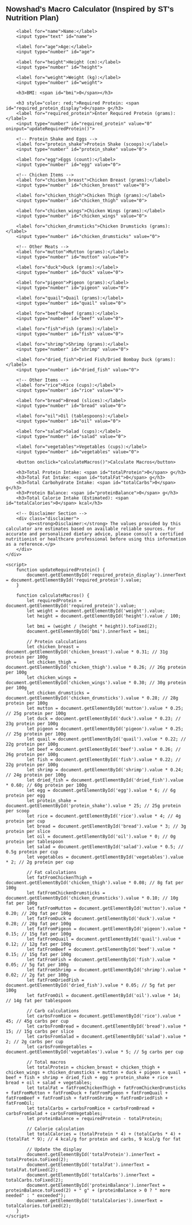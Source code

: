 <!DOCTYPE html>
<html lang="en">
<head>
    <meta charset="UTF-8">
    <meta name="viewport" content="width=device-width, initial-scale=1.0">
    <title>Nowshad's Macro Calculator</title>
    <style>
        body { font-family: Arial, sans-serif; margin: 20px; }
        .container { max-width: 500px; margin: auto; }
        input, button { margin: 10px 0; padding: 10px; width: 100%; }
        .disclaimer { font-size: 12px; color: #666; margin-top: 20px; }
    </style>
</head>
<body>
    <div class="container">
        <h2>Nowshad's Macro Calculator (Inspired by ST's Nutrition Plan)</h2>
        
        <label for="name">Name:</label>
        <input type="text" id="name">
        
        <label for="age">Age:</label>
        <input type="number" id="age">
        
        <label for="height">Height (cm):</label>
        <input type="number" id="height">
        
        <label for="weight">Weight (kg):</label>
        <input type="number" id="weight">
        
        <h3>BMI: <span id="bmi">0</span></h3>
        
        <h3 style="color: red;">Required Protein: <span id="required_protein_display">0</span> g</h3>
        <label for="required_protein">Enter Required Protein (grams):</label>
        <input type="number" id="required_protein" value="0" oninput="updateRequiredProtein()">
        
        <!-- Protein Shake and Eggs -->
        <label for="protein_shake">Protein Shake (scoops):</label>
        <input type="number" id="protein_shake" value="0">
        
        <label for="egg">Eggs (count):</label>
        <input type="number" id="egg" value="0">
        
        <!-- Chicken Items -->
        <label for="chicken_breast">Chicken Breast (grams):</label>
        <input type="number" id="chicken_breast" value="0">
        
        <label for="chicken_thigh">Chicken Thigh (grams):</label>
        <input type="number" id="chicken_thigh" value="0">
        
        <label for="chicken_wings">Chicken Wings (grams):</label>
        <input type="number" id="chicken_wings" value="0">
        
        <label for="chicken_drumsticks">Chicken Drumsticks (grams):</label>
        <input type="number" id="chicken_drumsticks" value="0">
        
        <!-- Other Meats -->
        <label for="mutton">Mutton (grams):</label>
        <input type="number" id="mutton" value="0">
        
        <label for="duck">Duck (grams):</label>
        <input type="number" id="duck" value="0">
        
        <label for="pigeon">Pigeon (grams):</label>
        <input type="number" id="pigeon" value="0">
        
        <label for="quail">Quail (grams):</label>
        <input type="number" id="quail" value="0">
        
        <label for="beef">Beef (grams):</label>
        <input type="number" id="beef" value="0">
        
        <label for="fish">Fish (grams):</label>
        <input type="number" id="fish" value="0">
        
        <label for="shrimp">Shrimp (grams):</label>
        <input type="number" id="shrimp" value="0">
        
        <label for="dried_fish">Dried Fish/Dried Bombay Duck (grams):</label>
        <input type="number" id="dried_fish" value="0">
        
        <!-- Other Items -->
        <label for="rice">Rice (cups):</label>
        <input type="number" id="rice" value="0">
        
        <label for="bread">Bread (slices):</label>
        <input type="number" id="bread" value="0">
        
        <label for="oil">Oil (tablespoons):</label>
        <input type="number" id="oil" value="0">
        
        <label for="salad">Salad (cups):</label>
        <input type="number" id="salad" value="0">
        
        <label for="vegetables">Vegetables (cups):</label>
        <input type="number" id="vegetables" value="0">
        
        <button onclick="calculateMacros()">Calculate Macros</button>
        
        <h3>Total Protein Intake: <span id="totalProtein">0</span> g</h3>
        <h3>Total Fat Intake: <span id="totalFat">0</span> g</h3>
        <h3>Total Carbohydrate Intake: <span id="totalCarbs">0</span> g</h3>
        <h3>Protein Balance: <span id="proteinBalance">0</span> g</h3>
        <h3>Total Calorie Intake (Estimated): <span id="totalCalories">0</span> kcal</h3>

        <!-- Disclaimer Section -->
        <div class="disclaimer">
            <p><strong>Disclaimer:</strong> The values provided by this calculator are estimates based on available reliable sources. For accurate and personalized dietary advice, please consult a certified nutritionist or healthcare professional before using this information as a reference.</p>
        </div>
    </div>

    <script>
        function updateRequiredProtein() {
            document.getElementById('required_protein_display').innerText = document.getElementById('required_protein').value;
        }

        function calculateMacros() {
            let requiredProtein = document.getElementById('required_protein').value;
            let weight = document.getElementById('weight').value;
            let height = document.getElementById('height').value / 100;
            
            let bmi = (weight / (height * height)).toFixed(2);
            document.getElementById('bmi').innerText = bmi;
            
            // Protein calculations
            let chicken_breast = document.getElementById('chicken_breast').value * 0.31; // 31g protein per 100g
            let chicken_thigh = document.getElementById('chicken_thigh').value * 0.26; // 26g protein per 100g
            let chicken_wings = document.getElementById('chicken_wings').value * 0.30; // 30g protein per 100g
            let chicken_drumsticks = document.getElementById('chicken_drumsticks').value * 0.28; // 28g protein per 100g
            let mutton = document.getElementById('mutton').value * 0.25; // 25g protein per 100g
            let duck = document.getElementById('duck').value * 0.23; // 23g protein per 100g
            let pigeon = document.getElementById('pigeon').value * 0.25; // 25g protein per 100g
            let quail = document.getElementById('quail').value * 0.22; // 22g protein per 100g
            let beef = document.getElementById('beef').value * 0.26; // 26g protein per 100g
            let fish = document.getElementById('fish').value * 0.22; // 22g protein per 100g
            let shrimp = document.getElementById('shrimp').value * 0.24; // 24g protein per 100g
            let dried_fish = document.getElementById('dried_fish').value * 0.60; // 60g protein per 100g
            let egg = document.getElementById('egg').value * 6; // 6g protein per egg
            let protein_shake = document.getElementById('protein_shake').value * 25; // 25g protein per scoop
            let rice = document.getElementById('rice').value * 4; // 4g protein per cup
            let bread = document.getElementById('bread').value * 3; // 3g protein per slice
            let oil = document.getElementById('oil').value * 0; // 0g protein per tablespoon
            let salad = document.getElementById('salad').value * 0.5; // 0.5g protein per cup
            let vegetables = document.getElementById('vegetables').value * 2; // 2g protein per cup
            
            // Fat calculations
            let fatFromChickenThigh = document.getElementById('chicken_thigh').value * 0.08; // 8g fat per 100g
            let fatFromChickenDrumsticks = document.getElementById('chicken_drumsticks').value * 0.10; // 10g fat per 100g
            let fatFromMutton = document.getElementById('mutton').value * 0.20; // 20g fat per 100g
            let fatFromDuck = document.getElementById('duck').value * 0.28; // 28g fat per 100g
            let fatFromPigeon = document.getElementById('pigeon').value * 0.15; // 15g fat per 100g
            let fatFromQuail = document.getElementById('quail').value * 0.12; // 12g fat per 100g
            let fatFromBeef = document.getElementById('beef').value * 0.15; // 15g fat per 100g
            let fatFromFish = document.getElementById('fish').value * 0.05; // 5g fat per 100g
            let fatFromShrimp = document.getElementById('shrimp').value * 0.02; // 2g fat per 100g
            let fatFromDriedFish = document.getElementById('dried_fish').value * 0.05; // 5g fat per 100g
            let fatFromOil = document.getElementById('oil').value * 14; // 14g fat per tablespoon
            
            // Carb calculations
            let carbsFromRice = document.getElementById('rice').value * 45; // 45g carbs per cup
            let carbsFromBread = document.getElementById('bread').value * 15; // 15g carbs per slice
            let carbsFromSalad = document.getElementById('salad').value * 2; // 2g carbs per cup
            let carbsFromVegetables = document.getElementById('vegetables').value * 5; // 5g carbs per cup
            
            // Total macros
            let totalProtein = chicken_breast + chicken_thigh + chicken_wings + chicken_drumsticks + mutton + duck + pigeon + quail + beef + fish + shrimp + dried_fish + egg + protein_shake + rice + bread + oil + salad + vegetables;
            let totalFat = fatFromChickenThigh + fatFromChickenDrumsticks + fatFromMutton + fatFromDuck + fatFromPigeon + fatFromQuail + fatFromBeef + fatFromFish + fatFromShrimp + fatFromDriedFish + fatFromOil;
            let totalCarbs = carbsFromRice + carbsFromBread + carbsFromSalad + carbsFromVegetables;
            let proteinBalance = requiredProtein - totalProtein;
            
            // Calorie calculation
            let totalCalories = (totalProtein * 4) + (totalCarbs * 4) + (totalFat * 9); // 4 kcal/g for protein and carbs, 9 kcal/g for fat
            
            // Update the display
            document.getElementById('totalProtein').innerText = totalProtein.toFixed(2);
            document.getElementById('totalFat').innerText = totalFat.toFixed(2);
            document.getElementById('totalCarbs').innerText = totalCarbs.toFixed(2);
            document.getElementById('proteinBalance').innerText = proteinBalance.toFixed(2) + " g" + (proteinBalance > 0 ? " more needed" : " exceeded");
            document.getElementById('totalCalories').innerText = totalCalories.toFixed(2);
        }
    </script>
</body>
</html>
